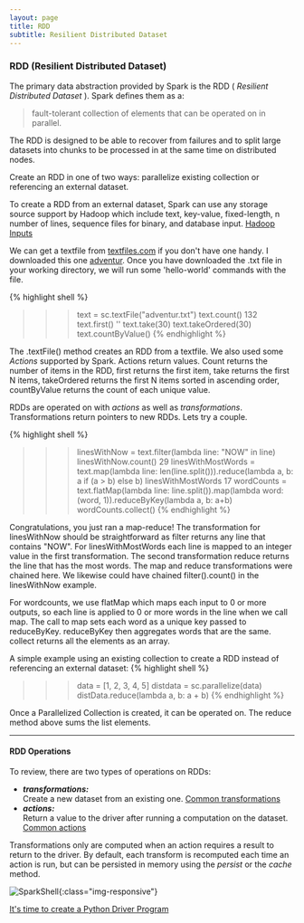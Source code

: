 ```yaml
---
layout: page
title: RDD
subtitle: Resilient Distributed Dataset
---
```


### RDD (Resilient Distributed Dataset)

The primary data abstraction provided by Spark is the RDD ( _Resilient Distributed Dataset_ ). Spark defines them as a:  

> fault-tolerant collection of elements that can be operated on in parallel.

The RDD is designed to be able to recover from failures and to split large datasets into chunks to be processed in at the same time on distributed nodes.

Create an RDD in one of two ways: parallelize existing collection or referencing an external dataset.

To create a RDD from an external dataset, Spark can use any storage source support by Hadoop which include text, key-value, fixed-length,
n number of lines, sequence files for binary, and database input. [Hadoop Inputs](https://hadoop.apache.org/docs/current/api/org/apache/hadoop/mapreduce/class-use/InputFormat.html)

We can get a textfile from [textfiles.com](http://www.textfiles.com/100/) if you don't have one handy. I downloaded this one [adventur](http://www.textfiles.com/100/adventur.txt). Once you have downloaded the .txt file in your working directory, we will run some 'hello-world' commands with the file.

{% highlight shell %}
 >>> text = sc.textFile("adventur.txt")
 >>> text.count()
 132
 >>> text.first()
 ''
 >>> text.take(30)
 >>> text.takeOrdered(30)
 >>> text.countByValue()
{% endhighlight %}

The .textFile() method creates an RDD from a textfile. We also used some _Actions_ supported by Spark. Actions return values. Count returns the number of items in the RDD, first returns the first item, take returns the first N items, takeOrdered returns the first N items sorted in ascending order, countByValue returns the count of each unique value.

RDDs are operated on with _actions_ as well as _transformations_. Transformations return pointers to new RDDs. Lets try a couple.

{% highlight shell %}
 >>> linesWithNow = text.filter(lambda line: "NOW" in line)
 >>> linesWithNow.count()
 29
 >>> linesWithMostWords = text.map(lambda line: len(line.split())).reduce(lambda a, b: a if (a > b) else b)
 >>> linesWithMostWords
 17
 >>> wordCounts = text.flatMap(lambda line: line.split()).map(lambda word: (word, 1)).reduceByKey(lambda a, b: a+b)
 >>> wordCounts.collect()
{% endhighlight %}

Congratulations, you just ran a map-reduce! The transformation for linesWithNow should be straightforward as filter returns any line that contains "NOW". For linesWithMostWords each line is mapped to an integer value in the first transformation. The second transformation reduce returns the line that has the most words. The map and reduce transformations were chained here. We likewise could have chained filter().count() in the linesWithNow example.

For wordcounts, we use flatMap which maps each input to 0 or more outputs, so each line is applied to 0 or more words in the line when we call map. The call to map sets each word as a unique key passed to reduceByKey. reduceByKey then aggregates words that are the same. collect returns all the elements as an array.


A simple example using an existing collection to create a RDD instead of referencing an external dataset:
{% highlight shell %}
 >>> data = [1, 2, 3, 4, 5]
 >>> distdata = sc.parallelize(data)
 >>> distData.reduce(lambda a, b: a + b)
{% endhighlight %}

Once a Parallelized Collection is created, it can be operated on. The reduce method above sums the list elements.

---

#### RDD Operations  

To review, there are two types of operations on RDDs:

+ **_transformations:_**  
Create a new dataset from an existing one. [Common transformations](http://spark.apache.org/docs/latest/programming-guide.html#transformations)
+ **_actions:_**  
Return a value to the driver after running a computation on the dataset. [Common actions](http://spark.apache.org/docs/latest/programming-guide.html#actions)


Transformations only are computed when an action requires a result to return to the driver. By default, each transform is recomputed each time an action is run, but can be persisted in memory using the <em>persist</em> or the <em>cache</em> method.

![SparkShell](../img/action_transform.png){:class="img-responsive"}


[It's time to create a Python Driver Program](../python_driver)
